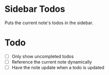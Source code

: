# Sidebar Todos

Puts the current note's todos in the sidebar.

# Todo
- [ ] Only show uncompleted todos
- [ ] Reference the current note dynamically
- [ ] Have the note update when a todo is updated
